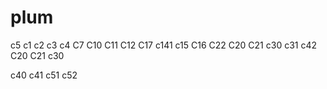 # plum
c5
c1
c2
c3
c4
C7
C10
C11
C12
C17
c141
c15
C16
C22
C20
C21
c30
c31
c42
C20
C21
c30

c40
c41
c51
c52
